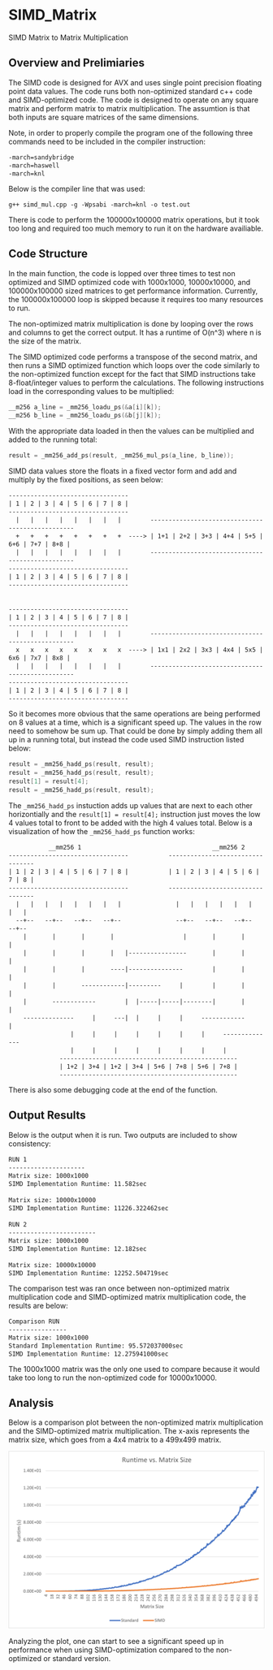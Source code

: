 # SIMD_Matrix
SIMD Matrix to Matrix Multiplication

## Overview and Prelimiaries

The SIMD code is designed for AVX and uses single point precision
floating point data values. The code runs both non-optimized
standard c++ code and SIMD-optimized code. The code is designed
to operate on any square matrix and perform matrix to matrix
multiplication. The assumtion is that both inputs are square
matrices of the same dimensions.

Note, in order to properly compile the program one of the 
following three commands need to be included in the compiler
instruction:

```
-march=sandybridge
-march=haswell
-march=knl
```

Below is the compiler line that was used:

```
g++ simd_mul.cpp -g -Wpsabi -march=knl -o test.out
```

There is code to perform the 100000x100000 matrix operations, but
it took too long and required too much memory to run it
on the hardware availiable.

## Code Structure

In the main function, the code is lopped over three times to test
non optimized and SIMD optimized code with 1000x1000, 10000x10000,
and 100000x100000 sized matrices to get performance information.
Currently, the 100000x100000 loop is skipped because it requires
too many resources to run.

The non-optimized matrix multiplication is done by looping over 
the rows and columns to get the correct output. It has a runtime
of O(n^3) where n is the size of the matrix.

The SIMD optimized code performs a transpose of the second matrix,
and then runs a SIMD optimized function which loops over the code 
similarly to the non-optimized function except for the fact that
SIMD instructions take 8-float/integer values to perform the calculations.
The following instructions load in the corresponding values to be multiplied:

```c++
__m256 a_line = _mm256_loadu_ps(&a[i][k]);
__m256 b_line = _mm256_loadu_ps(&b[j][k]);
```

With the appropriate data loaded in then the values can be multiplied and
added to the running total:

```c++
result = _mm256_add_ps(result, _mm256_mul_ps(a_line, b_line));
```

SIMD data values store the floats in a fixed vector form and
add and multiply by the fixed positions, as seen below:

```
---------------------------------
| 1 | 2 | 3 | 4 | 5 | 6 | 7 | 8 |
---------------------------------
  |   |   |   |   |   |   |   |        -------------------------------------------------
  +   +   +   +   +   +   +   +  ----> | 1+1 | 2+2 | 3+3 | 4+4 | 5+5 | 6+6 | 7+7 | 8+8 |
  |   |   |   |   |   |   |   |        -------------------------------------------------
---------------------------------
| 1 | 2 | 3 | 4 | 5 | 6 | 7 | 8 |
---------------------------------


---------------------------------
| 1 | 2 | 3 | 4 | 5 | 6 | 7 | 8 |
---------------------------------
  |   |   |   |   |   |   |   |        -------------------------------------------------
  x   x   x   x   x   x   x   x  ----> | 1x1 | 2x2 | 3x3 | 4x4 | 5x5 | 6x6 | 7x7 | 8x8 |
  |   |   |   |   |   |   |   |        -------------------------------------------------
---------------------------------
| 1 | 2 | 3 | 4 | 5 | 6 | 7 | 8 |
---------------------------------
```

So it becomes more obvious that the same operations are being performed
on 8 values at a time, which is a significant speed up. The values in
the row need to somehow be sum up. That could be done by simply adding them 
all up in a running total, but instead the code used SIMD instruction 
listed below:

```c++
result = _mm256_hadd_ps(result, result);
result = _mm256_hadd_ps(result, result);
result[1] = result[4];
result = _mm256_hadd_ps(result, result);
```

The `_mm256_hadd_ps` instuction adds up values that are next to each other
horizontially and the `result[1] = result[4];` instruction just moves the
low 4 values total to front to be added with the high 4 values total.
Below is a visualization of how the `_mm256_hadd_ps` function works:

```
           __mm256 1                                    __mm256 2
---------------------------------           ---------------------------------
| 1 | 2 | 3 | 4 | 5 | 6 | 7 | 8 |           | 1 | 2 | 3 | 4 | 5 | 6 | 7 | 8 |  
---------------------------------           ---------------------------------
  |   |   |   |   |   |   |   |               |   |   |   |   |   |   |   |
  --+--   --+--   --+--   --+--               --+--   --+--   --+--   --+--
    |       |       |       |                   |       |       |       |
    |       |       |       |   |----------------       |       |       |
    |       |       |       ----|---------------        |       |       |
    |       |       ------------|---------     |        |       |       |
    |       ------------        |  |-----|-----|--------|       |       |
    --------------     |     ---|  |     |     |     ------------       |
                 |     |     |     |     |     |     |     --------------
                 |     |     |     |     |     |     |     |
              -------------------------------------------------      
              | 1+2 | 3+4 | 1+2 | 3+4 | 5+6 | 7+8 | 5+6 | 7+8 |
              -------------------------------------------------
```

There is also some debugging code at the end of the function. 

## Output Results

Below is the output when it is run. Two outputs are included to
show consistency:

```
RUN 1
---------------------
Matrix size: 1000x1000
SIMD Implementation Runtime: 11.582sec

Matrix size: 10000x10000
SIMD Implementation Runtime: 11226.322462sec

RUN 2
------------------------
Matrix size: 1000x1000
SIMD Implementation Runtime: 12.182sec

Matrix size: 10000x10000
SIMD Implementation Runtime: 12252.504719sec
```

The comparison test was ran once between non-optimized matrix
multiplication code and SIMD-optimized matrix multiplication code,
the results are below:

```
Comparison RUN
----------------
Matrix size: 1000x1000
Standard Implementation Runtime: 95.572037000sec
SIMD Implementation Runtime: 12.275941000sec
```

The 1000x1000 matrix was the only one used to compare because 
it would take too long to run the non-optimized code for 10000x10000.

## Analysis

Below is a comparison plot between the non-optimized matrix multiplication
and the SIMD-optimized matrix multiplication. The x-axis represents the 
matrix size, which goes from a 4x4 matrix to a 499x499 matrix. 

![plot](https://github.com/cglosner/SIMD_Matrix/blob/main/StandardVsSIMD.png)

Analyzing the plot, one can start to see a significant speed up in performance
when using SIMD-optimization compared to the non-optimized or standard version.
